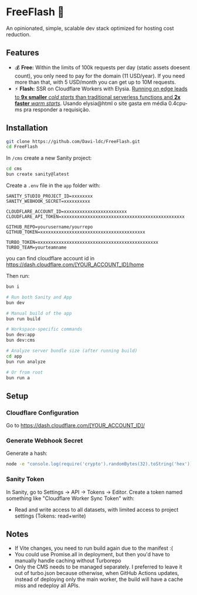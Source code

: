# FreeFlash 🚀

An opinionated, simple, scalable dev stack optimized for hosting cost reduction.

## Features

- 💰 **Free:** Within the limits of 100k requests per day (static assets doesent count), you only need to pay for the domain (11 USD/year). If you need more than that, with 5 USD/month you can get up to 10M requests.
- ⚡ **Flash:** SSR on Cloudflare Workers with Elysia. [Running on edge leads to **9x smaller** _cold starts_ than traditional serverless functions and **2x faster** _warm starts_](https://www.openstatus.dev/blog/monitoring-latency-vercel-edge-vs-serverless). Usando elysia@html o site gasta em média 0.4cpu-ms pra responder a requisição.


## Installation

```bash
git clone https://github.com/Davi-ldc/FreeFlash.git
cd FreeFlash
```

In `/cms` create a new Sanity project:

```bash
cd cms
bun create sanity@latest
```

Create a `.env` file in the `app` folder with:

```env
SANITY_STUDIO_PROJECT_ID=xxxxxxxx
SANITY_WEBHOOK_SECRET=xxxxxxxxxx

CLOUDFLARE_ACCOUNT_ID=xxxxxxxxxxxxxxxxxxxxxxxx
CLOUDFLARE_API_TOKEN=xxxxxxxxxxxxxxxxxxxxxxxxxxxxxxxxxxxxxxxxxxxxxxx

GITHUB_REPO=yourusername/yourrepo
GITHUB_TOKEN=xxxxxxxxxxxxxxxxxxxxxxxxxxxxxxxxxxxxxxxx

TURBO_TOKEN=xxxxxxxxxxxxxxxxxxxxxxxxxxxxxxxxxxxxxxxxxxxxxx
TURBO_TEAM=yourteamname
```

you can find cloudflare account id in https://dash.cloudflare.com/[YOUR_ACCOUNT_ID]/home

Then run:

```bash
bun i

# Run both Sanity and App
bun dev

# Manual build of the app
bun run build

# Workspace-specific commands
bun dev:app
bun dev:cms

# Analyze server bundle size (after running build)
cd app
bun run analyze

# Or from root
bun run a
```

## Setup

### Cloudflare Configuration

Go to https://dash.cloudflare.com/[YOUR_ACCOUNT_ID]/



### Generate Webhook Secret

Generate a hash:
```bash
node -e "console.log(require('crypto').randomBytes(32).toString('hex'))"
```

### Sanity Token

In Sanity, go to Settings → API → Tokens → Editor. Create a token named something like "Cloudflare Worker Sync Token" with:
- Read and write access to all datasets, with limited access to project settings (Tokens: read+write)

## Notes

- If Vite changes, you need to run build again due to the manifest :(
- You could use Promise.all in deployment, but then you'd have to manually handle caching without Turborepo
- Only the CMS needs to be managed separately. I preferred to leave it out of turbo.json because otherwise, when GitHub Actions updates, instead of deploying only the main worker, the build will have a cache miss and redeploy all APIs.